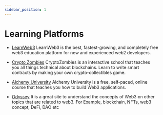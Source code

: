 ```yaml
---
sidebar_position: 1
---
```


# Learning Platforms

- [LearnWeb3](https://learnweb3.io) LearnWeb3 is the best, fastest-growing, and completely free web3 education platform for new and experienced web2 developers.

- [Crypto Zombies](https://cryptozombies.io/) CryptoZombies is an interactive school that teaches you all things technical about blockchains. Learn to write smart contracts by making your own crypto-collectibles game.

- [Alchemy University](https://university.alchemy.com/) Alchemy University is a free, self-paced, online course that teaches you how to build Web3 applications.

- [Odyssey](https://www.cryptostudyhall.xyz/) It is a great site to understand the concepts of Web3 on other topics that are related to web3. For Example, blockchain, NFTs, web3 concept, DeFi, DAO etc

